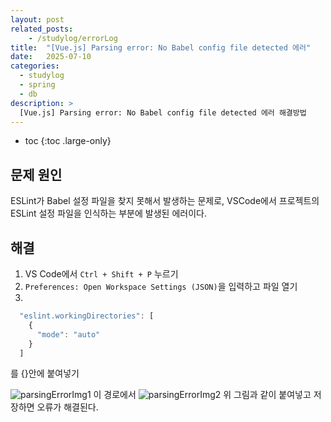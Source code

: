 ```yaml
---
layout: post
related_posts:
    - /studylog/errorLog
title:  "[Vue.js] Parsing error: No Babel config file detected 에러"
date:   2025-07-10
categories:
  - studylog
  - spring
  - db
description: >
  [Vue.js] Parsing error: No Babel config file detected 에러 해결방법
---
```

* toc
{:toc .large-only}

## 문제 원인
ESLint가 Babel 설정 파일을 찾지 못해서 발생하는 문제로, VSCode에서 프로젝트의 ESLint 설정 파일을 인식하는 부분에 발생된 에러이다.

## 해결
1. VS Code에서 `Ctrl + Shift + P` 누르기
2. `Preferences: Open Workspace Settings (JSON)`을 입력하고 파일 열기
3. 
  ```js
    "eslint.workingDirectories": [
      {
        "mode": "auto"
      }
    ]
  ```
  를 {}안에 붙여넣기

![parsingErrorImg1](/blog/assets/img/studyImg/parsingErrorImg1.png)
이 경로에서
![parsingErrorImg2](/blog/assets/img/studyImg/parsingErrorImg2.png)
위 그림과 같이 붙여넣고 저장하면 오류가 해결된다.